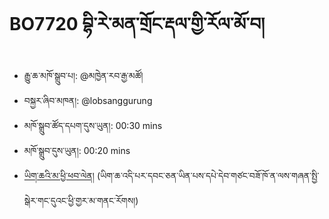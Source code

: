 # BO7720 བྷི་རེ་མན་གྲོང་རྡལ་གྱི་རོལ་མོ་བ།
- རྒྱུ་ཆ་མཁོ་སྒྲུབ་པ།: @མཁྱེན་རབ་རྒྱ་མཚོ།
- བསྐྱར་ཞིབ་མཁན།: @lobsanggurung
- མཁོ་སྒྲུབ་ཚོད་དཔག་དུས་ཡུན།: 00:30 mins
- མཁོ་སྒྲུབ་དུས་ཡུན།: 00:20 mins
- [ཡིག་ཆའི་མ་ཕྱི་ཕབ་ལེན།](https://github.com/MonlamAI/BO7720/releases/download/7720/default.pdf)
(ཡིག་ཆ་འདི་པར་དབང་ཅན་ཡིན་པས་དཔེ་དེབ་གཙང་བཟོ་ཁོ་ན་ལས་གཞན་སྤྱི་སྒེར་གང་དུའང་ཕྱི་གྱར་མ་གནང་རོགས།)
